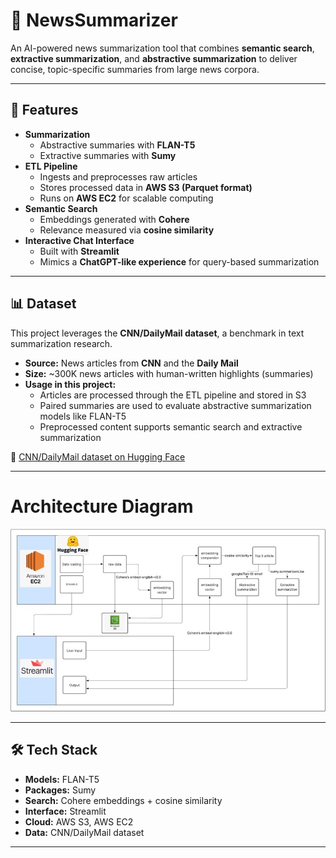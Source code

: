 # 📰 NewsSummarizer  

An AI-powered news summarization tool that combines **semantic search**, **extractive summarization**, and **abstractive summarization** to deliver concise, topic-specific summaries from large news corpora.  

---

## 🚀 Features  

- **Summarization**  
  - Abstractive summaries with **FLAN-T5**  
  - Extractive summaries with **Sumy**  
- **ETL Pipeline**  
  - Ingests and preprocesses raw articles  
  - Stores processed data in **AWS S3 (Parquet format)**  
  - Runs on **AWS EC2** for scalable computing  
- **Semantic Search**  
  - Embeddings generated with **Cohere**  
  - Relevance measured via **cosine similarity**  
- **Interactive Chat Interface**  
  - Built with **Streamlit**  
  - Mimics a **ChatGPT-like experience** for query-based summarization  

---

## 📊 Dataset  

This project leverages the **CNN/DailyMail dataset**, a benchmark in text summarization research.  

- **Source:** News articles from **CNN** and the **Daily Mail**  
- **Size:** ~300K news articles with human-written highlights (summaries)  
- **Usage in this project:**  
  - Articles are processed through the ETL pipeline and stored in S3  
  - Paired summaries are used to evaluate abstractive summarization models like FLAN-T5  
  - Preprocessed content supports semantic search and extractive summarization  

🔗 [CNN/DailyMail dataset on Hugging Face](https://huggingface.co/datasets/abisee/cnn_dailymail)

---

# Architecture Diagram

![image alt](https://github.com/Abdul-Suhaib/NewsSummarizer/blob/ec9128947d604046e24b2512e7129bc074295504/ArchitectureDiagram.jpg)

---

## 🛠️ Tech Stack  

- **Models:** FLAN-T5
- **Packages:** Sumy 
- **Search:** Cohere embeddings + cosine similarity  
- **Interface:** Streamlit  
- **Cloud:** AWS S3, AWS EC2  
- **Data:** CNN/DailyMail dataset  

---
